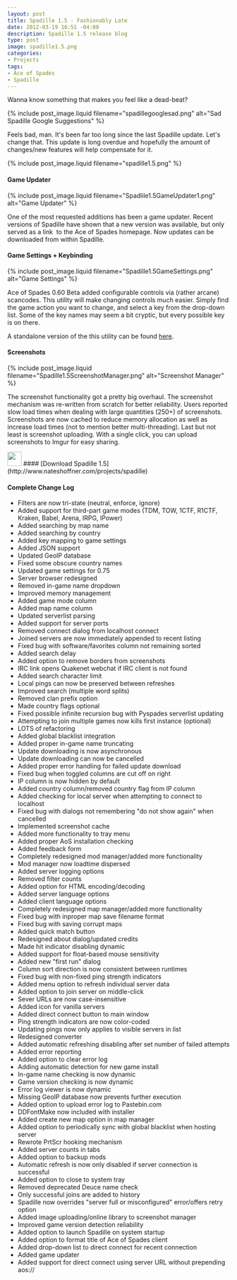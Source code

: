 ```yaml
---
layout: post
title: Spadille 1.5 - Fashionably Late
date: 2012-03-19 16:51 -04:00
description: Spadille 1.5 release blog
type: post
image: spadille1.5.png
categories:
- Projects
tags:
- Ace of Spades
- Spadille
---
```


Wanna know something that makes you feel like a dead-beat?

{% include post_image.liquid filename="spadillegooglesad.png" alt="Sad Spadille Google Suggestions" %}

Feels bad, man. It's been far too long since the last Spadille update. Let's change that. This update is long overdue and hopefully the amount of changes/new features will help compensate for it.

{% include post_image.liquid filename="spadille1.5.png" %}

#### Game Updater

{% include post_image.liquid filename="Spadlile1.5GameUpdater1.png" alt="Game Updater" %}

One of the most requested additions has been a game updater. Recent versions of Spadille have shown that a new version was available, but only served as a link  to the Ace of Spades homepage. Now updates can be downloaded from within Spadille.

#### Game Settings + Keybinding

{% include post_image.liquid filename="Spadille1.5GameSettings.png" alt="Game Settings" %}

Ace of Spades 0.60 Beta added configurable controls via (rather arcane) scancodes. This utility will make changing controls much easier. Simply find the game action you want to change, and select a key from the drop-down list. Some of the key names may seem a bit cryptic, but every possible key is on there.

A standalone version of the this utility can be found [here](http://www.nateshoffner.com/2012/03/ace-of-spades-key-mapper/ "Ace of Spades Key Mapper").

#### Screenshots

{% include post_image.liquid filename="Spadille1.5ScreenshotManager.png" alt="Screenshot Manager" %}

The screenshot functionality got a pretty big overhaul. The screenshot mechanism was re-written from scratch for better reliability. Users reported slow load times when dealing with large quantities (250+) of screenshots. Screenshots are now cached to reduce memory allocation as well as increase load times (not to mention better multi-threading). Last but not least is screenshot uploading. With a single click, you can upload screenshots to Imgur for easy sharing.

<img title=" " src="{{ site.baseurl}}/assets/images/posts/download32.png" alt="" width="32" height="32" />
#### [Download Spadille 1.5](http://www.nateshoffner.com/projects/spadille)

#### Complete Change Log

- Filters are now tri-state (neutral, enforce, ignore)
- Added support for third-part game modes (TDM, TOW, 1CTF, R1CTF, Kraken, Babel, Arena, IRPG, IPower)
- Added searching by map name
- Added searching by country
- Added key mapping to game settings
- Added JSON support
- Updated GeoIP database
- Fixed some obscure country names
- Updated game settings for 0.75
- Server browser redesigned
- Removed in-game name dropdown
- Improved memory management
- Added game mode column
- Added map name column
- Updated serverlist parsing
- Added support for server ports
- Removed connect dialog from localhost connect
- Joined servers are now immediately appended to recent listing
- Fixed bug with software/favorites column not remaining sorted
- Added search delay
- Added option to remove borders from screenshots
- IRC link opens Quakenet webchat if IRC client is not found
- Added search character limit
- Local pings can now be preserved between refreshes
- Improved search (multiple word splits)
- Removed clan prefix option
- Made country flags optional
- Fixed possible infinite recursion bug with Pyspades serverlist updating
- Attempting to join multiple games now kills first instance (optional)
- LOTS of refactoring
- Added global blacklist integration
- Added proper in-game name truncating
- Update downloading is now asynchronous
- Update downloading can now be cancelled
- Added proper error handling for failed update download
- Fixed bug when toggled columns are cut off on right
- IP column is now hidden by default
- Added country column/removed country flag from IP column
- Added checking for local server when attempting to connect to localhost
- Fixed bug with dialogs not remembering "do not show again" when cancelled
- Implemented screenshot cache
- Added more functionality to tray menu
- Added proper AoS installation checking
- Added feedback form
- Completely redesigned mod manager/added more functionality
- Mod manager now loadtime dispersed
- Added server logging options
- Removed filter counts
- Added option for HTML encoding/decoding
- Added server language options
- Added client language options
- Completely redesigned map manager/added more functionality
- Fixed bug with inproper map save filename format
- Fixed bug with saving corrupt maps
- Added quick match button
- Redesigned about dialog/updated credits
- Made hit indicator disabling dynamic
- Added support for float-based mouse sensitivity
- Added new "first run" dialog
- Column sort direction is now consistent between runtimes
- Fixed bug with non-fixed ping strength indicators
- Added menu option to refresh individual server data
- Added option to join server on middle-click
- Sever URLs are now case-insensitive
- Added icon for vanilla servers
- Added direct connect button to main window
- Ping strength indicators are now color-coded
- Updating pings now only applies to visible servers in list
- Redesigned converter
- Added automatic refreshing disabling after set number of failed attempts
- Added error reporting
- Added option to clear error log
- Adding automatic detection for new game install
- In-game name checking is now dynamic
- Game version checking is now dynamic
- Error log viewer is now dynamic
- Missing GeoIP database now prevents further execution
- Added option to upload error log to Pastebin.com
- DDFontMake now included with installer
- Added create new map option in map manager
- Added option to periodically sync with global blacklist when hosting server
- Rewrote PrtScr hooking mechanism
- Added server counts in tabs
- Added option to backup mods
- Automatic refresh is now only disabled if server connection is successful
- Added option to close to system tray
- Removed deprecated Deuce name check
- Only successful joins are added to history
- Spadille now overrides "server full or misconfigured" error/offers retry option
- Added image uploading/online library to screenshot manager
- Improved game version detection reliability
- Added option to launch Spadille on system startup
- Added option to format title of Ace of Spades client
- Added drop-down list to direct connect for recent connection
- Added game updater
- Added support for direct connect using server URL without prepending aos://